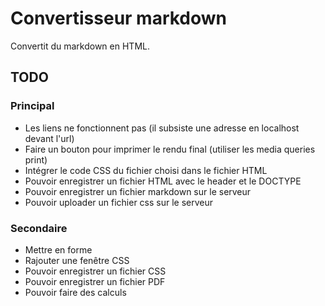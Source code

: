 Convertisseur markdown
======================

Convertit du markdown en HTML.


TODO
----

### Principal
* 	Les liens ne fonctionnent pas (il subsiste une adresse en localhost devant l'url)
*	Faire un bouton pour imprimer le rendu final (utiliser les media queries print)
* 	Intégrer le code CSS du fichier choisi dans le fichier HTML
* 	Pouvoir enregistrer un fichier HTML avec le header et le DOCTYPE
* 	Pouvoir enregistrer un fichier markdown sur le serveur
*	Pouvoir uploader un fichier css sur le serveur

### Secondaire
* 	Mettre en forme
*	Rajouter une fenêtre CSS
*	Pouvoir enregistrer un fichier CSS
*	Pouvoir enregistrer un fichier PDF
* 	Pouvoir faire des calculs